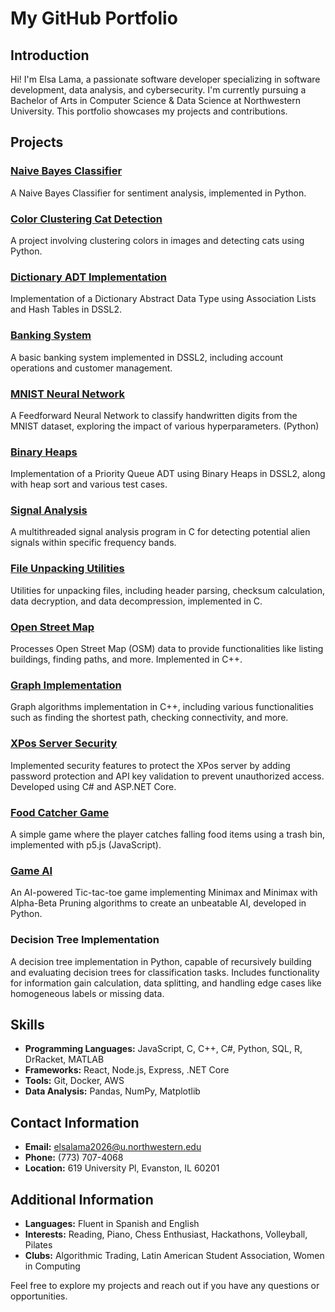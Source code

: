 # My GitHub Portfolio

## Introduction
Hi! I'm Elsa Lama, a passionate software developer specializing in software development, data analysis, and cybersecurity. I'm currently pursuing a Bachelor of Arts in Computer Science & Data Science at Northwestern University. This portfolio showcases my projects and contributions.

## Projects

### [Naive Bayes Classifier](https://github.com/elsalama/Portfolio/tree/main/naive-bayes-classifier)
A Naive Bayes Classifier for sentiment analysis, implemented in Python.

### [Color Clustering Cat Detection](https://github.com/elsalama/Portfolio/tree/main/color-clustering-cat-detection)
A project involving clustering colors in images and detecting cats using Python.

### [Dictionary ADT Implementation](https://github.com/elsalama/Portfolio/tree/main/Dictionary_ADT)
Implementation of a Dictionary Abstract Data Type using Association Lists and Hash Tables in DSSL2.

### [Banking System](https://github.com/elsalama/Portfolio/tree/main/Banking_System)
A basic banking system implemented in DSSL2, including account operations and customer management.

### [MNIST Neural Network](https://github.com/elsalama/Portfolio/tree/main/MNIST_Neural_Net)
A Feedforward Neural Network to classify handwritten digits from the MNIST dataset, exploring the impact of various hyperparameters. (Python)

### [Binary Heaps](https://github.com/elsalama/Portfolio/tree/main/Binary_Heaps)
Implementation of a Priority Queue ADT using Binary Heaps in DSSL2, along with heap sort and various test cases.

### [Signal Analysis](https://github.com/elsalama/Portfolio/tree/main/Signal_Analysis)
A multithreaded signal analysis program in C for detecting potential alien signals within specific frequency bands.

### [File Unpacking Utilities](https://github.com/elsalama/Portfolio/tree/main/FIle_Unpacking_Utilities)
Utilities for unpacking files, including header parsing, checksum calculation, data decryption, and data decompression, implemented in C.

### [Open Street Map](https://github.com/elsalama/Portfolio/tree/main/Open_Street_Map_Project)
Processes Open Street Map (OSM) data to provide functionalities like listing buildings, finding paths, and more. Implemented in C++.

### [Graph Implementation](https://github.com/elsalama/Portfolio/tree/main/Graph_Implementation)
Graph algorithms implementation in C++, including various functionalities such as finding the shortest path, checking connectivity, and more.

### [XPos Server Security](https://github.com/elsalama/Portfolio/tree/main/XPos_Server_Security)
Implemented security features to protect the XPos server by adding password protection and API key validation to prevent unauthorized access. Developed using C# and ASP.NET Core.

### [Food Catcher Game](https://github.com/elsalama/Portfolio/tree/main/Raining_Tacos_Pizzas_Game)
A simple game where the player catches falling food items using a trash bin, implemented with p5.js (JavaScript).

### [Game AI](https://github.com/elsalama/Portfolio/tree/main/Game_AI)
An AI-powered Tic-tac-toe game implementing Minimax and Minimax with Alpha-Beta Pruning algorithms to create an unbeatable AI, developed in Python.
### Decision Tree Implementation
A decision tree implementation in Python, capable of recursively building and evaluating decision trees for classification tasks. Includes functionality for information gain calculation, data splitting, and handling edge cases like homogeneous labels or missing data.


## Skills
- **Programming Languages:** JavaScript, C, C++, C#, Python, SQL, R, DrRacket, MATLAB
- **Frameworks:** React, Node.js, Express, .NET Core
- **Tools:** Git, Docker, AWS
- **Data Analysis:** Pandas, NumPy, Matplotlib

## Contact Information
- **Email:** elsalama2026@u.northwestern.edu
- **Phone:** (773) 707-4068
- **Location:** 619 University Pl, Evanston, IL 60201

## Additional Information
- **Languages:** Fluent in Spanish and English
- **Interests:** Reading, Piano, Chess Enthusiast, Hackathons, Volleyball, Pilates
- **Clubs:** Algorithmic Trading, Latin American Student Association, Women in Computing

Feel free to explore my projects and reach out if you have any questions or opportunities.

